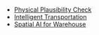 #

- [Physical Plausibility Check](physical-plausibility-check/post_training.md)
- [Intelligent Transportation](intelligent-transportation/post_training.md)
- [Spatial AI for Warehouse](spatial-ai-warehouse/post_training.md)
